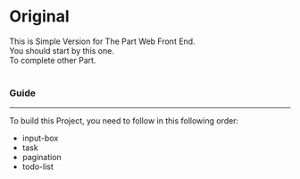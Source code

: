 # Original

This is Simple Version for The Part Web Front End.
<br>
You should start by this one.
<br>
To complete other Part.
<br><br>

### Guide
---

To build this Project, you need to follow in this following order:

- input-box
- task
- pagination
- todo-list